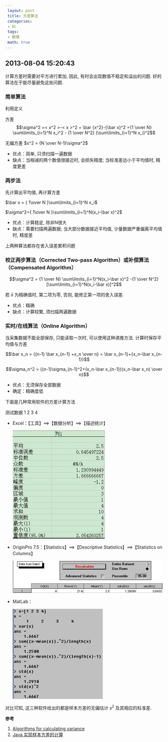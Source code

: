 ```yaml
---
 layout: post
 title: 方差算法
 categories: 
 - 科
 tags:
 - 数理
 math: true
---
```


## 2013-08-04 15:20:43

计算方差时需要对平方进行累加, 因此, 有时会出现数值不稳定和溢出的问题. 好的算法在于能尽量避免这些问题. 

### 简单算法

利用定义

方差 $$\sigma^2 =< x^2 >-< x >^2 = \bar {x^2}-{\bar x}^2 ={1 \over N} \sum\limits_{i=1}^N x_i^2 - {1 \over N^2} (\sum\limits_{i=1}^N x_i)^2$$

无偏方差 $s^2 = {N \over N-1}\sigma^2$

- 优点：简单, 只须扫描一遍数据
- 缺点：当相减的两个数值很接近时, 会损失精度; 当标准差远小于平均值时, 精度更差

### 两步法

先计算出平均值, 再计算方差

$\bar x = { 1\over N }\sum\limits_{i=1}^N x_i$

$\sigma^2={ 1\over N }\sum\limits_{i=1}^N(x_i-\bar x)^2$

- 优点：计算稳定, 除非N很大
- 缺点：需要扫描两遍数据; 当大部分数据接近平均值, 少量数据严重偏离平均值时, 精度差

上两种算法都存在舍入误差累积问题

### 校正两步算法（Corrected Two-pass Algorithm）或补偿算法（Compensated Algorithm）

$$\sigma^2 = {1 \over N} \sum\limits_{i=1}^N(x_i-\bar x)^2 -{1 \over N^2} [\sum\limits_{i=1}^N(x_i-\bar  x)]^2$$

若 $\bar x$ 为精确值时, 第二项为零, 否则, 能修正第一项的舍入误差. 

- 优点：精确
- 缺点：计算较繁, 须扫描两遍数据

### 实时/在线算法（Online Algorithm）

当采集数据不能全部保存, 只能读取一次时, 可以使用这种递推方法. 计算时保存平均值与方差

$$\bar x_n = {(n-1) \bar x_{n-1} +x_n \over n} = \bar x_{n-1}+{x_n-\bar x_{n-1}}$$

$$\sigma_n^2 = {(n-1)\sigma_{n-1}^2+(x_n-\bar x_{n-1})(x_n-\bar x_n) \over n}$$

- 优点：无须保存全部数据
- 确定：精确度低

下面是几种常用软件的方差计算方法

测试数据 1 2 3 4

- Excel：【工具】==>【数据分析】==>【描述统计】

	![Excel](/pic/2013-08-04-方差算法_Excel.jpg)

- OriginPro 7.5：【Statistics】==>【Descriptive Statistics】==>【Statistics on Columns】

	![Origin](/pic/2013-08-04-方差算法_Origin.jpg)

- MatLab：

	![Matlab](/pic/2013-08-04-方差算法_Matlab.jpg)

对比可知, 这三种软件给出的都是样本方差的无偏估计 $s^2$ 及其相应的标准差. 

**参考**

1. [Algorithms for calculating variance](http://en.wikipedia.org/wiki/Algorithms_for_calculating_variance)
2. [Java 实现样本方差的计算](http://my.oschina.net/BreathL/blog/41063)
